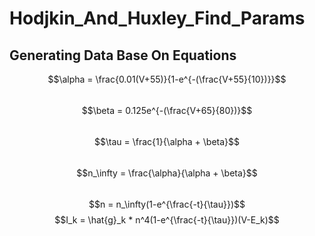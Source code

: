# Hodjkin_And_Huxley_Find_Params
## Generating Data Base On Equations

$$\alpha = \frac{0.01(V+55)}{1-e^{-(\frac{V+55}{10})}}$$
$$\hspace{1cm}$$
$$\beta = 0.125e^{-(\frac{V+65}{80})}$$
$$\hspace{1cm}$$
$$\tau = \frac{1}{\alpha + \beta}$$
$$\hspace{1cm}$$
$$n_\infty = \frac{\alpha}{\alpha + \beta}$$
$$\hspace{1cm}$$
$$n = n_\infty(1-e^{\frac{-t}{\tau}})$$
$$I_k = \hat{g}_k * n^4(1-e^{\frac{-t}{\tau}})(V-E_k)$$
